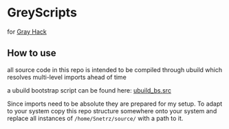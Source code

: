 # GreyScripts
for [Gray Hack](https://store.steampowered.com/app/605230/Grey_Hack/)

## How to use
all source code in this repo is intended to be compiled through ubuild which resolves multi-level imports ahead of time

a ubuild bootstrap script can be found here: [ubuild_bs.src](https://gist.github.com/Jan200101/224bb2a87ed691b33891dc393330b630)

Since imports need to be absolute they are prepared for my setup.
To adapt to your system copy this repo structure somewhere onto your system and replace all instances of `/home/Snetrz/source/` with a path to it. 
